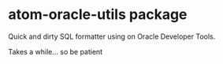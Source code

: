 # atom-oracle-utils package

Quick and dirty SQL formatter using on Oracle Developer Tools.

Takes a while... so be patient
